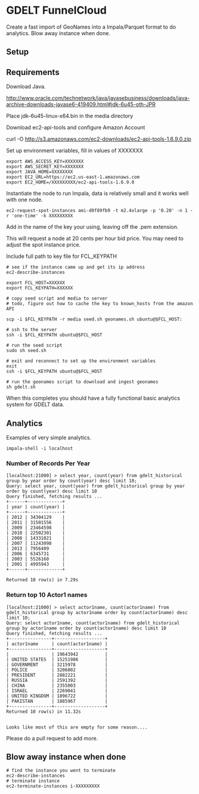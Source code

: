 # GDELT FunnelCloud 

Create a fast import of GeoNames into a Impala/Parquet format to do analytics.
Blow away instance when done. 


## Setup 

## Requirements 

Download Java.

http://www.oracle.com/technetwork/java/javasebusiness/downloads/java-archive-downloads-javase6-419409.html#jdk-6u45-oth-JPR

Place jdk-6u45-linux-x64.bin in the media directory  

Download ec2-api-tools and configure Amazon Account 

curl -O http://s3.amazonaws.com/ec2-downloads/ec2-api-tools-1.6.9.0.zip

Set up environment variables, fill in values of XXXXXXX

    export AWS_ACCESS_KEY=XXXXXXX
    export AWS_SECRET_KEY=XXXXXXX
    export JAVA_HOME=XXXXXXXX
    export EC2_URL=https://ec2.us-east-1.amazonaws.com
    export EC2_HOME=/XXXXXXXXX/ec2-api-tools-1.6.9.0


Instantiate the node to run Impala, data is relatively small and it works well with
one node.


    ec2-request-spot-instances ami-d0f89fb9 -t m2.4xlarge -p '0.20' -n 1 -r 'one-time' -k XXXXXXXXX
    
Add in the name of the key your using, leaving off the .pem extension.

This will request a node at 20 cents per hour bid price. You may need to adjust
the spot instance price.


Include full path to key file for FCL_KEYPATH 

    # see if the instance came up and get its ip address
    ec2-describe-instances 
   
    export FCL_HOST=XXXXXX
    export FCL_KEYPATH=XXXXXX   
 
    # copy seed script and media to server
    # todo, figure out how to cache the key to known_hosts from the amazon API

    scp -i $FCL_KEYPATH -r media seed.sh geonames.sh ubuntu@$FCL_HOST:

    # ssh to the server 
    ssh -i $FCL_KEYPATH ubuntu@$FCL_HOST

    # run the seed script
    sudo sh seed.sh 

    # exit and reconnect to set up the environment variables 
    exit 
    ssh -i $FCL_KEYPATH ubuntu@$FCL_HOST

    # run the geonames script to download and ingest geonames 
    sh gdelt.sh 
     

When this completes you should have a fully functional basic analytics system for GDELT data.
 
## Analytics 


Examples of very simple analytics.

    impala-shell -i localhost

### Number of Records Per Year

    [localhost:21000] > select year, count(year) from gdelt_historical group by year order by count(year) desc limit 10;
    Query: select year, count(year) from gdelt_historical group by year order by count(year) desc limit 10
    Query finished, fetching results ...
    +------+-------------+
    | year | count(year) |
    +------+-------------+
    | 2012 | 34304129    |
    | 2011 | 31501556    |
    | 2009 | 23464598    |
    | 2010 | 22502301    |
    | 2008 | 14331021    |
    | 2007 | 11243098    |
    | 2013 | 7956409     |
    | 2006 | 6345731     |
    | 2003 | 5526160     |
    | 2001 | 4995943     |
    +------+-------------+

    Returned 10 row(s) in 7.29s


### Return top 10 Actor1 names 

    [localhost:21000] > select actor1name, count(actor1name) from gdelt_historical group by actor1name order by count(actor1name) desc limit 10;
    Query: select actor1name, count(actor1name) from gdelt_historical group by actor1name order by count(actor1name) desc limit 10
    Query finished, fetching results ...
    +----------------+-------------------+
    | actor1name     | count(actor1name) |
    +----------------+-------------------+
    |                | 19643942          |
    | UNITED STATES  | 15251986          |
    | GOVERNMENT     | 3215978           |
    | POLICE         | 3206002           |
    | PRESIDENT      | 2882221           |
    | RUSSIA         | 2591392           |
    | CHINA          | 2355003           |
    | ISRAEL         | 2269041           |
    | UNITED KINGDOM | 1896722           |
    | PAKISTAN       | 1885967           |
    +----------------+-------------------+
    Returned 10 row(s) in 11.32s

    
    Looks like most of this are empty for some reason....


Please do a pull request to add more. 



## Blow away instance when done 

    # find the instance you went to terminate 
    ec2-describe-instances 
    # terminate instance 
    ec2-terminate-instances i-XXXXXXXXX










